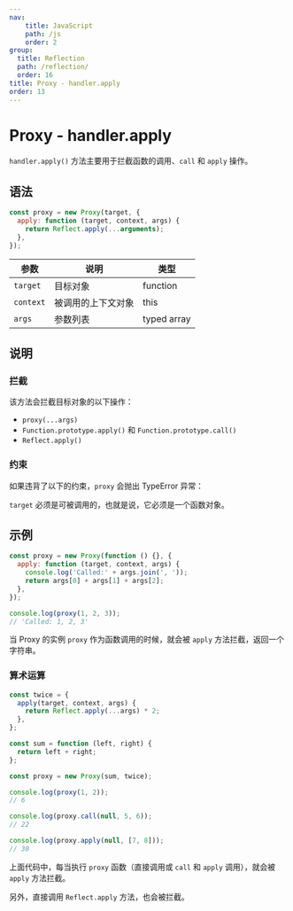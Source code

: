 ```yaml
---
nav:
    title: JavaScript
    path: /js
    order: 2
group:
  title: Reflection
  path: /reflection/
  order: 16
title: Proxy - handler.apply
order: 13
---
```


# Proxy - handler.apply

`handler.apply()` 方法主要用于拦截函数的调用、`call` 和 `apply` 操作。

## 语法

```js
const proxy = new Proxy(target, {
  apply: function (target, context, args) {
    return Reflect.apply(...arguments);
  },
});
```

| 参数      | 说明               | 类型        |
| --------- | ------------------ | ----------- |
| `target`  | 目标对象           | function    |
| `context` | 被调用的上下文对象 | this        |
| `args`    | 参数列表           | typed array |

## 说明

### 拦截

该方法会拦截目标对象的以下操作：

- `proxy(...args)`
- `Function.prototype.apply()` 和 `Function.prototype.call()`
- `Reflect.apply()`

### 约束

如果违背了以下的约束，`proxy` 会抛出 TypeError 异常：

`target` 必须是可被调用的，也就是说，它必须是一个函数对象。

## 示例

```js
const proxy = new Proxy(function () {}, {
  apply: function (target, context, args) {
    console.log('Called:' + args.join(', '));
    return args[0] + args[1] + args[2];
  },
});

console.log(proxy(1, 2, 3));
// 'Called: 1, 2, 3'
```

当 Proxy 的实例 `proxy` 作为函数调用的时候，就会被 `apply` 方法拦截，返回一个字符串。

### 算术运算

```js
const twice = {
  apply(target, context, args) {
    return Reflect.apply(...args) * 2;
  },
};

const sum = function (left, right) {
  return left + right;
};

const proxy = new Proxy(sum, twice);

console.log(proxy(1, 2));
// 6

console.log(proxy.call(null, 5, 6));
// 22

console.log(proxy.apply(null, [7, 8]));
// 30
```

上面代码中，每当执行 `proxy` 函数（直接调用或 `call` 和 `apply` 调用），就会被 `apply` 方法拦截。

另外，直接调用 `Reflect.apply` 方法，也会被拦截。
